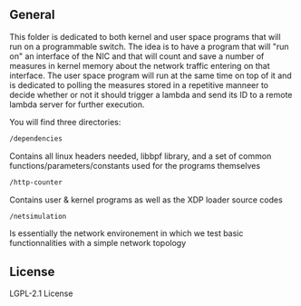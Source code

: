 ## General
This folder is dedicated to both kernel and user space programs that will run on a programmable switch. The idea is to have a program that will "run on" an interface of the NIC and that will count and save a number of measures in kernel memory about the network traffic entering on that interface. The user space program will run at the same time on top of it and is dedicated to polling the measures stored in a repetitive manneer to decide whether or not it should trigger a lambda and send its ID to a remote lambda server for further execution.

You will find three directories:

```sh
/dependencies
```
Contains all linux headers needed, libbpf library, and a set of common functions/parameters/constants used for the programs themselves

```sh
/http-counter
```
Contains user & kernel programs as well as the XDP loader source codes 

```sh
/netsimulation
```
Is essentially the network environement in which we test basic functionnalities with a simple network topology

## License

LGPL-2.1 License 

[//]: # 

